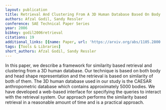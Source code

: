 ```yaml
---
layout: publication
title: Retrieval And Clustering From A 3D Human Database Based On Body And Head Shape
authors: Afzal Godil, Sandy Ressler
conference: SAE Technical Paper Series
year: 2006
bibkey: godil2006retrieval
citations: 19
additional_links: [{name: Paper, url: 'https://arxiv.org/abs/1105.2800'}]
tags: [Tools & Libraries]
short_authors: Afzal Godil, Sandy Ressler
---
```

In this paper, we describe a framework for similarity based retrieval and
clustering from a 3D human database. Our technique is based on both body and
head shape representation and the retrieval is based on similarity of both of
them. The 3D human database used in our study is the CAESAR anthropometric
database which contains approximately 5000 bodies. We have developed a
web-based interface for specifying the queries to interact with the retrieval
system. Our approach performs the similarity based retrieval in a reasonable
amount of time and is a practical approach.